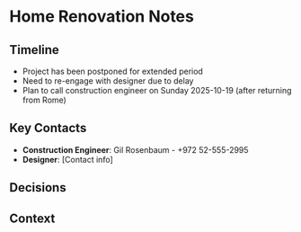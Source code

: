 # Home Renovation Notes

## Timeline
- Project has been postponed for extended period
- Need to re-engage with designer due to delay
- Plan to call construction engineer on Sunday 2025-10-19 (after returning from Rome)

## Key Contacts
- **Construction Engineer**: Gil Rosenbaum - +972 52-555-2995
- **Designer**: [Contact info]

## Decisions


## Context

